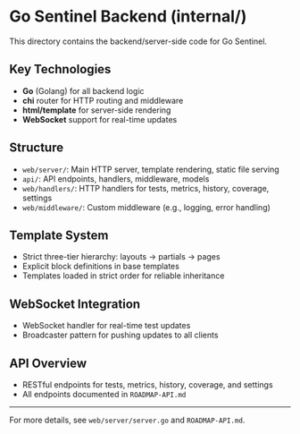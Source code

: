 # Go Sentinel Backend (internal/)

This directory contains the backend/server-side code for Go Sentinel.

## Key Technologies
- **Go** (Golang) for all backend logic
- **chi** router for HTTP routing and middleware
- **html/template** for server-side rendering
- **WebSocket** support for real-time updates

## Structure
- `web/server/`: Main HTTP server, template rendering, static file serving
- `api/`: API endpoints, handlers, middleware, models
- `web/handlers/`: HTTP handlers for tests, metrics, history, coverage, settings
- `web/middleware/`: Custom middleware (e.g., logging, error handling)

## Template System
- Strict three-tier hierarchy: layouts → partials → pages
- Explicit block definitions in base templates
- Templates loaded in strict order for reliable inheritance

## WebSocket Integration
- WebSocket handler for real-time test updates
- Broadcaster pattern for pushing updates to all clients

## API Overview
- RESTful endpoints for tests, metrics, history, coverage, and settings
- All endpoints documented in `ROADMAP-API.md`

---
For more details, see `web/server/server.go` and `ROADMAP-API.md`.
